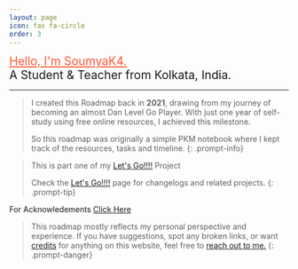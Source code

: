 ```yaml
---
layout: page
icon: fas fa-circle
order: 3
---
```


<div style="font-size: 1.5em">
  <a href="https://soumyak4.in/" style="color: #FF5733;">Hello, I'm SoumyaK4.</a><br> A Student & Teacher from Kolkata, India.
</div>

--- 

> I created this Roadmap back in **2021**, drawing from my journey of becoming an almost Dan Level Go Player.
> With just one year of self-study using free online resources, I achieved this milestone.
>
> So this roadmap was originally a simple PKM notebook where I kept track of the resources, tasks and timeline.
{: .prompt-info}

> This is part one of my [Let's Go!!!!](https://soumyak4.in/project/Lets-Go/) Project
> 
> Check the [Let's Go!!!!](https://soumyak4.in/project/Lets-Go/) page for changelogs and related projects.
{: .prompt-tip}

For Acknowledements [Click Here](/acknowledgement)

> This roadmap mostly reflects my personal perspective and experience. 
> If you have suggestions, spot any broken links, or want [credits](/acknowledgement) for anything on this website, feel free to <a href='https://t.me/SoumyaK4/' target="_blank">reach out to me.</a>
{: .prompt-danger}